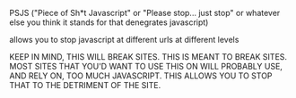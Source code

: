PSJS ("Piece of Sh*t Javascript" or "Please stop... just stop" or whatever else you think it stands for that denegrates javascript)

allows you to stop javascript at different urls at different levels

KEEP IN MIND, THIS WILL BREAK SITES. THIS IS MEANT TO BREAK SITES. MOST SITES THAT YOU'D WANT TO USE THIS ON WILL PROBABLY USE, AND RELY ON, TOO MUCH JAVASCRIPT. THIS ALLOWS YOU TO STOP THAT TO THE DETRIMENT OF THE SITE.
